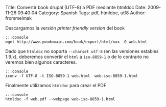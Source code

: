 Title: Convertir book drupal (UTF-8) a PDF mediante htmldoc
Date: 2009-11-26 09:40:04
Category: Spanish
Tags: pdf, htmldoc, utf8
Author: frommelmak

Descargamos la versión *printer friendly version* del book

    :::console
    wget http://www.youdomain.com/book/export/html/xxx -O web.html

Dado que `htmldoc` no soporta `--charset utf-8` (en las versiones estables  1.9.x), deberemos convertir el `html` a `iso-8859-1` o de lo contrario no veremos bien algunos caracteres.

    :::console
    iconv -f UTF-8 -t ISO-8859-1 web.html  web-iso-8859-1.html

Finalmente utilizamos `htmldoc` para crear el PDF

    :::console
    htmldoc -f web.pdf --webpage web-iso-8859-1.html

